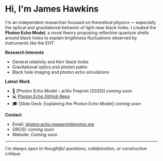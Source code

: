 # Hi, I'm James Hawkins 

I'm an independent researcher focused on theoretical physics — especially the optical and gravitational behavior of light near black holes. I created the **Photon Echo Model**, a novel theory proposing reflective quantum shells around black holes to explain brightness fluctuations observed by instruments like the EHT.

**Research Interests**
- General relativity and Kerr black holes
- Gravitational optics and photon paths
- Black hole imaging and photon echo simulations

**Latest Work**
- 📄 [Photon Echo Model – arXiv Preprint (2025)] *coming soon*
- 💻 [Photon Echo GitHub Repo](https://github.com/jhawkins-physics/photon-echo-model)
- 🎓 [Slide Deck: Explaining the Photon Echo Model] *coming soon*

**Contact**
- Email: photon.echo.research@proton.me
- ORCID: *coming soon*
- Website: *Coming soon*

---

 *I'm always open to thoughtful questions, collaboration, or constructive critique.*

